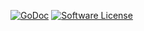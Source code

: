 [![GoDoc](https://godoc.org/github.com/sierrezinal/combinatorics?status.png)](https://godoc.org/github.com/sierrezinal/combinatorics) [![Software License](https://img.shields.io/badge/license-MIT-brightgreen.svg?style=flat-square)](/LICENSE)

